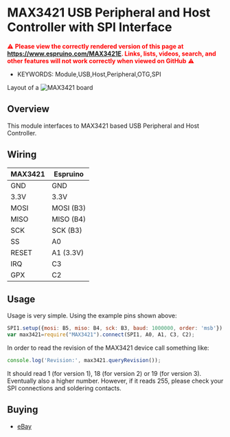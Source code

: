 <!--- Copyright (c) 2019 Christian-W. Budde. See the file LICENSE for copying permission. -->
MAX3421 USB Peripheral and Host Controller with SPI Interface
==============================================================

<span style="color:red">:warning: **Please view the correctly rendered version of this page at https://www.espruino.com/MAX3421E. Links, lists, videos, search, and other features will not work correctly when viewed on GitHub** :warning:</span>

* KEYWORDS: Module,USB,Host,Peripheral,OTG,SPI

Layout of a ![MAX3421](MAX3421/MAX3421.png) board

Overview
------------------

This module interfaces to MAX3421 based USB Peripheral and Host Controller.


Wiring
-------------------

| MAX3421   | Espruino   |
|-----------|------------|
| GND       | GND        |
| 3.3V      | 3.3V       |
| MOSI      | MOSI (B3)  |
| MISO      | MISO (B4)  |
| SCK       | SCK  (B3)  |       
| SS        | A0         |
| RESET     | A1 (3.3V)  |
| IRQ       | C3         |
| GPX       | C2         |


Usage
-------------------

Usage is very simple. Using the example pins shown above:

```JavaScript 
SPI1.setup({mosi: B5, miso: B4, sck: B3, baud: 1000000, order: 'msb'});
var max3421=require("MAX3421").connect(SPI1, A0, A1, C3, C2);
```

In order to read the revision of the MAX3421 device call something like:

```JavaScript 
console.log('Revision:', max3421.queryRevision());
```

It should read 1 (for version 1), 18 (for version 2) or 19 (for version 3). 
Eventually also a higher number. However, if it reads 255, please check your 
SPI connections and soldering contacts.

  


Buying
-----


* [eBay](https://www.ebay.com/sch/i.html?&_nkw=Mini+USB+Host+Shield+max3421)

